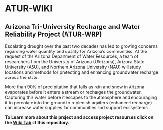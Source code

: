 # ATUR-WIKI
## Arizona Tri-University Recharge and Water Reliability Project (ATUR-WRP)

Escalating drought over the past two decades has led to growing concerns regarding water quantity and quality for Arizona’s communities. At the request of the Arizona Department of Water Resources, a team of researchers from the University of Arizona (UArizona), Arizona State University (ASU), and Northern Arizona University (NAU) will study locations and methods for protecting and enhancing groundwater recharge across the state.

More than 90% of precipitation that falls as rain and snow in Arizona evaporates before it enters a stream or recharges the groundwater.
Capturing this water before it escapes to the atmosphere and encouraging it to percolate into the ground to replenish aquifers (enhanced recharge) can increase water supplies for communities and support ecosystems



**To Learn more about this project and access project resources click on the [Wiki Tab](https://github.com/Ryan3Lima/ATUR-WIKI/wiki) of this repository.**





